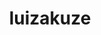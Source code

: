 ---
title: luizakuze
github: https://github.com/luizakuze
mode: dark
transition: 3s
archetype:
  - Little Bit of Everything
---